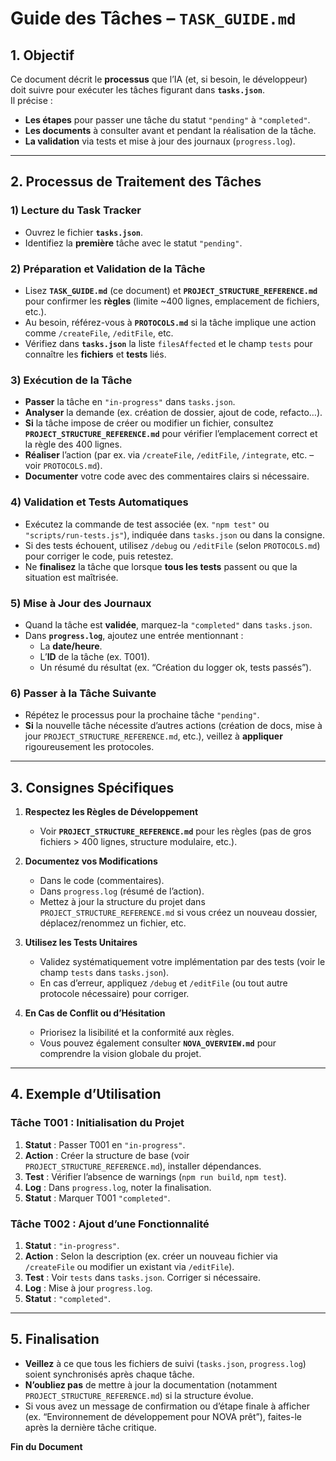 # Guide des Tâches – `TASK_GUIDE.md`

## 1. Objectif

Ce document décrit le **processus** que l’IA (et, si besoin, le développeur) doit suivre pour exécuter les tâches figurant dans **`tasks.json`**.  
Il précise :

- **Les étapes** pour passer une tâche du statut `"pending"` à `"completed"`.
- **Les documents** à consulter avant et pendant la réalisation de la tâche.
- **La validation** via tests et mise à jour des journaux (`progress.log`).

---

## 2. Processus de Traitement des Tâches

### 1) Lecture du Task Tracker

- Ouvrez le fichier **`tasks.json`**.
- Identifiez la **première** tâche avec le statut `"pending"`.

### 2) Préparation et Validation de la Tâche

- Lisez **`TASK_GUIDE.md`** (ce document) et **`PROJECT_STRUCTURE_REFERENCE.md`** pour confirmer les **règles** (limite ~400 lignes, emplacement de fichiers, etc.).
- Au besoin, référez-vous à **`PROTOCOLS.md`** si la tâche implique une action comme `/createFile`, `/editFile`, etc.
- Vérifiez dans **`tasks.json`** la liste `filesAffected` et le champ `tests` pour connaître les **fichiers** et **tests** liés.

### 3) Exécution de la Tâche

- **Passer** la tâche en `"in-progress"` dans `tasks.json`.
- **Analyser** la demande (ex. création de dossier, ajout de code, refacto…).
- **Si** la tâche impose de créer ou modifier un fichier, consultez **`PROJECT_STRUCTURE_REFERENCE.md`** pour vérifier l’emplacement correct et la règle des 400 lignes.
- **Réaliser** l’action (par ex. via `/createFile`, `/editFile`, `/integrate`, etc. – voir `PROTOCOLS.md`).
- **Documenter** votre code avec des commentaires clairs si nécessaire.

### 4) Validation et Tests Automatiques

- Exécutez la commande de test associée (ex. `"npm test"` ou `"scripts/run-tests.js"`), indiquée dans `tasks.json` ou dans la consigne.
- Si des tests échouent, utilisez `/debug` ou `/editFile` (selon `PROTOCOLS.md`) pour corriger le code, puis retestez.
- Ne **finalisez** la tâche que lorsque **tous les tests** passent ou que la situation est maîtrisée.

### 5) Mise à Jour des Journaux

- Quand la tâche est **validée**, marquez-la `"completed"` dans `tasks.json`.
- Dans **`progress.log`**, ajoutez une entrée mentionnant :
  - La **date/heure**.
  - L’**ID** de la tâche (ex. T001).
  - Un résumé du résultat (ex. “Création du logger ok, tests passés”).

### 6) Passer à la Tâche Suivante

- Répétez le processus pour la prochaine tâche `"pending"`.
- **Si** la nouvelle tâche nécessite d’autres actions (création de docs, mise à jour `PROJECT_STRUCTURE_REFERENCE.md`, etc.), veillez à **appliquer** rigoureusement les protocoles.

---

## 3. Consignes Spécifiques

1. **Respectez les Règles de Développement**

   - Voir **`PROJECT_STRUCTURE_REFERENCE.md`** pour les règles (pas de gros fichiers > 400 lignes, structure modulaire, etc.).

2. **Documentez vos Modifications**

   - Dans le code (commentaires).
   - Dans `progress.log` (résumé de l’action).
   - Mettez à jour la structure du projet dans `PROJECT_STRUCTURE_REFERENCE.md` si vous créez un nouveau dossier, déplacez/renommez un fichier, etc.

3. **Utilisez les Tests Unitaires**

   - Validez systématiquement votre implémentation par des tests (voir le champ `tests` dans `tasks.json`).
   - En cas d’erreur, appliquez `/debug` et `/editFile` (ou tout autre protocole nécessaire) pour corriger.

4. **En Cas de Conflit ou d’Hésitation**
   - Priorisez la lisibilité et la conformité aux règles.
   - Vous pouvez également consulter **`NOVA_OVERVIEW.md`** pour comprendre la vision globale du projet.

---

## 4. Exemple d’Utilisation

### Tâche T001 : Initialisation du Projet

1. **Statut** : Passer T001 en `"in-progress"`.
2. **Action** : Créer la structure de base (voir `PROJECT_STRUCTURE_REFERENCE.md`), installer dépendances.
3. **Test** : Vérifier l’absence de warnings (`npm run build`, `npm test`).
4. **Log** : Dans `progress.log`, noter la finalisation.
5. **Statut** : Marquer T001 `"completed"`.

### Tâche T002 : Ajout d’une Fonctionnalité

1. **Statut** : `"in-progress"`.
2. **Action** : Selon la description (ex. créer un nouveau fichier via `/createFile` ou modifier un existant via `/editFile`).
3. **Test** : Voir `tests` dans `tasks.json`. Corriger si nécessaire.
4. **Log** : Mise à jour `progress.log`.
5. **Statut** : `"completed"`.

---

## 5. Finalisation

- **Veillez** à ce que tous les fichiers de suivi (`tasks.json`, `progress.log`) soient synchronisés après chaque tâche.
- **N’oubliez pas** de mettre à jour la documentation (notamment `PROJECT_STRUCTURE_REFERENCE.md`) si la structure évolue.
- Si vous avez un message de confirmation ou d’étape finale à afficher (ex. “Environnement de développement pour NOVA prêt”), faites-le après la dernière tâche critique.

**Fin du Document**
